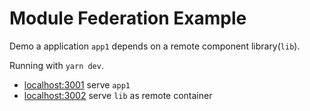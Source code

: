 # Module Federation Example

Demo a application `app1` depends on a remote component library(`lib`).

Running with `yarn dev`.

- [localhost:3001](//localhost:3001) serve `app1`
- [localhost:3002](//localhost:3002) serve `lib` as remote container
